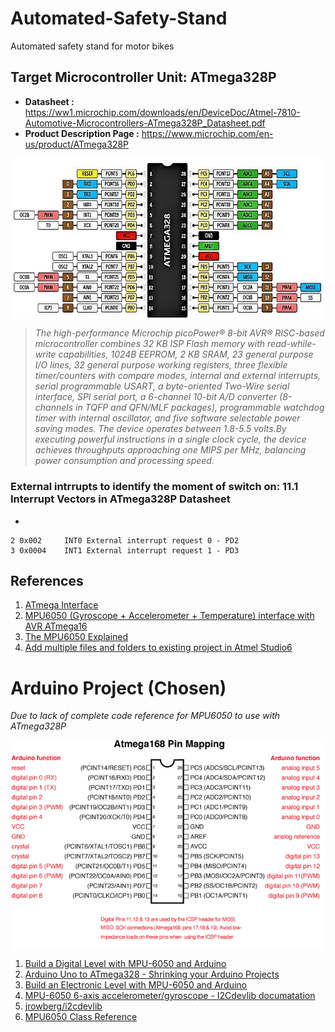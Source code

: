 # Automated-Safety-Stand
Automated safety stand for motor bikes


## Target Microcontroller Unit: ATmega328P
* **Datasheet :** https://ww1.microchip.com/downloads/en/DeviceDoc/Atmel-7810-Automotive-Microcontrollers-ATmega328P_Datasheet.pdf
* **Product Description Page :** https://www.microchip.com/en-us/product/ATmega328P


<p align="center">
<img src="figures/Atmel-MCU-ATmega328-and-the-Arduino-pin-out_W640.jpg"  align="center" width=500>
</p>

> *The high-performance Microchip picoPower® 8-bit AVR® RISC-based microcontroller combines 32 KB ISP Flash memory with read-while-write capabilities, 1024B EEPROM, 2 KB SRAM, 23 general purpose I/O lines, 32 general purpose working registers, three flexible timer/counters with compare modes, internal and external interrupts, serial programmable USART, a byte-oriented Two-Wire serial interface, SPI serial port, a 6-channel 10-bit A/D converter (8-channels in TQFP and QFN/MLF packages), programmable watchdog timer with internal oscillator, and five software selectable power saving modes. The device operates between 1.8-5.5 volts.By executing powerful instructions in a single clock cycle, the device achieves throughputs approaching one MIPS per MHz, balancing power consumption and processing speed.*


### External intrrupts to identify the moment of switch on: 11.1 Interrupt Vectors in ATmega328P Datasheet 

- 
```
2 0x002     INT0 External interrupt request 0 - PD2
3 0x0004    INT1 External interrupt request 1 - PD3
```


## References

1. [ATmega Interface](https://www.electronicwings.com/avr-atmega/interfaces)
2. [MPU6050 (Gyroscope + Accelerometer + Temperature) interface with AVR ATmega16](https://www.electronicwings.com/avr-atmega/mpu6050-gyroscope-accelerometer-temperature-interface-with-atmega16)
3. [The MPU6050 Explained](https://mjwhite8119.github.io/Robots/mpu6050)
4. [Add multiple files and folders to existing project in Atmel Studio6](https://microchipsupport.force.com/s/article/Add-multiple-files-and-folders-to-existing-project-in-Atmel-Studio6)


# Arduino Project (Chosen)
*Due to lack of complete code reference for MPU6050 to use with ATmega328P*

<p align="center">
<img src="figures/Atmega168PinMap2.png"  align="center" width=500>
</p>


1. [Build a Digital Level with MPU-6050 and Arduino](https://dronebotworkshop.com/mpu-6050-level/)
2. [Arduino Uno to ATmega328 - Shrinking your Arduino Projects](https://youtu.be/Sww1mek5rHU)
3. [Build an Electronic Level with MPU-6050 and Arduino](https://youtu.be/XCyRXMvVSCw)
4. [MPU-6050 6-axis accelerometer/gyroscope - I2Cdevlib documatation](https://www.i2cdevlib.com/devices/mpu6050#source)
5. [jrowberg/i2cdevlib](https://github.com/jrowberg/i2cdevlib)
6. [MPU6050 Class Reference](https://www.i2cdevlib.com/docs/html/class_m_p_u6050.html)
